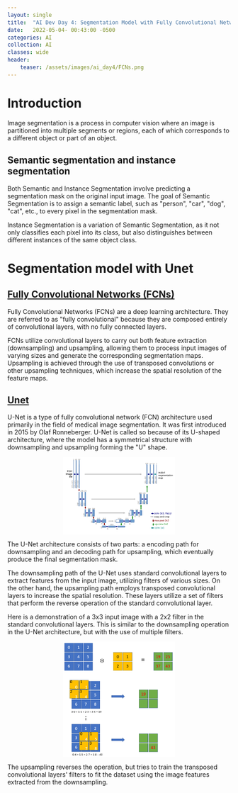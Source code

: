 ```yaml
---
layout: single
title:  "AI Dev Day 4: Segmentation Model with Fully Convolutional Networks"
date:   2022-05-04- 00:43:00 -0500
categories: AI
collection: AI
classes: wide
header:
    teaser: /assets/images/ai_day4/FCNs.png
---
```

# Introduction  
Image segmentation is a process in computer vision where an image is partitioned into multiple segments or regions, each of which corresponds to a different object or part of an object. 


## Semantic segmentation and instance segmentation
Both Semantic and Instance Segmentation involve predicting a segmentation mask on the original input image. The goal of Semantic Segmentation is to assign a semantic label, such as "person", "car", "dog", "cat", etc., to every pixel in the segmentation mask.

Instance Segmentation is a variation of Semantic Segmentation, as it not only classifies each pixel into its class, but also distinguishes between different instances of the same object class.

# Segmentation model with Unet

## <a href="https://arxiv.org/pdf/1411.4038.pdf">Fully Convolutional Networks (FCNs)</a>
Fully Convolutional Networks (FCNs) are a deep learning architecture. They are referred to as "fully convolutional" because they are composed entirely of convolutional layers, with no fully connected layers.

FCNs utilize convolutional layers to carry out both feature extraction (downsampling) and upsampling, allowing them to process input images of varying sizes and generate the corresponding segmentation maps. Upsampling is achieved through the use of transposed convolutions or other upsampling techniques, which increase the spatial resolution of the feature maps.

## <a href="https://arxiv.org/pdf/1505.04597.pdf">Unet</a>
U-Net is a type of fully convolutional network (FCN) architecture used primarily in the field of medical image segmentation. It was first introduced in 2015 by Olaf Ronneberger. U-Net is called so because of its U-shaped architecture, where the model has a symmetrical structure with downsampling and upsampling forming the "U" shape.

<style>
.center {
  display: block;
  margin-left: auto;
  margin-right: auto;
  min-width: 30%;
  max-width: 50%;
  width: 50vw;
}
</style>
<img class="center" src="/assets/images/ai_day4/Unet.png" alt="Unet"> 

The U-Net architecture consists of two parts: a encoding path for downsampling and an decoding path for upsampling, which eventually produce the final segmentation mask.

The downsampling path of the U-Net uses standard convolutional layers to extract features from the input image, utilizing filters of various sizes. On the other hand, the upsampling path employs transposed convolutional layers to increase the spatial resolution. These layers utilize a set of filters that perform the reverse operation of the standard convolutional layer.

Here is a demonstration of a 3x3 input image with a 2x2 filter in the standard convolutional layers. This is similar to the downsampling operation in the U-Net architecture, but with the use of multiple filters.
<style>
.center {
  display: block;
  margin-left: auto;
  margin-right: auto;
  min-width: 30%;
  max-width: 50%;
  width: 50vw;
}
</style>
<img class="center" src="/assets/images/ai_day4/Conv_layer.png" alt="Conv_layer"> 

The upsampling reverses the operation, but tries to train the transposed convolutional layers' filters to fit the dataset using the image features extracted from the downsampling.

